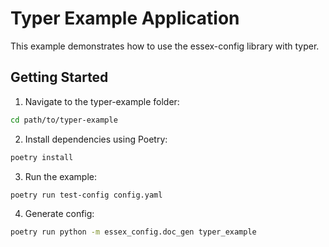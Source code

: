 # Typer Example Application
This example demonstrates how to use the essex-config library with typer.

## Getting Started
1. Navigate to the typer-example folder:

```bash
cd path/to/typer-example
```
2. Install dependencies using Poetry:

```bash
poetry install
```
3. Run the example:

```bash
poetry run test-config config.yaml
```


4. Generate config:

```bash
poetry run python -m essex_config.doc_gen typer_example
```